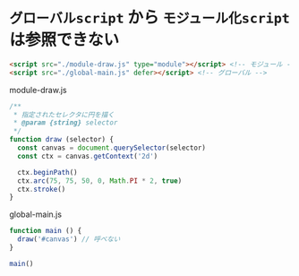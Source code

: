 # `グローバルscript` から `モジュール化script` は参照できない

```html
<script src="./module-draw.js" type="module"></script> <!-- モジュール -->
<script src="./global-main.js" defer></script> <!-- グローバル -->
```

module-draw.js
```js
/**
 * 指定されたセレクタに円を描く
 * @param {string} selector
 */
function draw (selector) {
  const canvas = document.querySelector(selector)
  const ctx = canvas.getContext('2d')

  ctx.beginPath()
  ctx.arc(75, 75, 50, 0, Math.PI * 2, true)
  ctx.stroke()
}
```

global-main.js
```js
function main () {
  draw('#canvas') // 呼べない
}

main()
```
